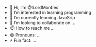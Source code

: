 - 👋 Hi, I’m @ILordMor4les
- 👀 I’m interested in learning programming
- 🌱 I’m currently learning JavaSrip
- 💞️ I’m looking to collaborate on ...
- 📫 How to reach me ...
- 😄 Pronouns: ...
- ⚡ Fun fact: ...

<!---
ILordMor4les/ILordMor4les is a ✨ special ✨ repository because its `README.md` (this file) appears on your GitHub profile.
You can click the Preview link to take a look at your changes.
--->
